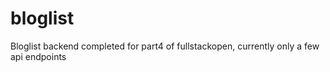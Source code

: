 # bloglist
Bloglist backend completed for part4 of fullstackopen, currently only a few api endpoints

